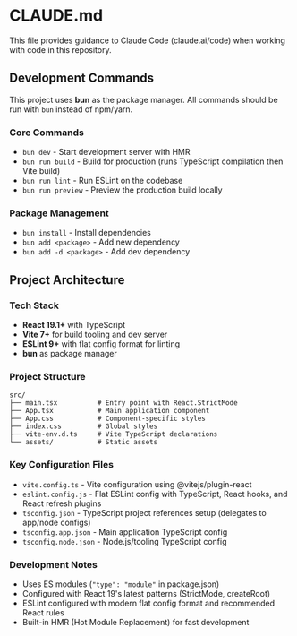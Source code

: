 # CLAUDE.md

This file provides guidance to Claude Code (claude.ai/code) when working with code in this repository.

## Development Commands

This project uses **bun** as the package manager. All commands should be run with `bun` instead of npm/yarn.

### Core Commands
- `bun dev` - Start development server with HMR
- `bun run build` - Build for production (runs TypeScript compilation then Vite build)
- `bun run lint` - Run ESLint on the codebase
- `bun run preview` - Preview the production build locally

### Package Management
- `bun install` - Install dependencies
- `bun add <package>` - Add new dependency
- `bun add -d <package>` - Add dev dependency

## Project Architecture

### Tech Stack
- **React 19.1+** with TypeScript
- **Vite 7+** for build tooling and dev server
- **ESLint 9+** with flat config format for linting
- **bun** as package manager

### Project Structure
```
src/
├── main.tsx          # Entry point with React.StrictMode
├── App.tsx           # Main application component
├── App.css           # Component-specific styles
├── index.css         # Global styles
├── vite-env.d.ts     # Vite TypeScript declarations
└── assets/           # Static assets
```

### Key Configuration Files
- `vite.config.ts` - Vite configuration using @vitejs/plugin-react
- `eslint.config.js` - Flat ESLint config with TypeScript, React hooks, and React refresh plugins
- `tsconfig.json` - TypeScript project references setup (delegates to app/node configs)
- `tsconfig.app.json` - Main application TypeScript config
- `tsconfig.node.json` - Node.js/tooling TypeScript config

### Development Notes
- Uses ES modules (`"type": "module"` in package.json)
- Configured with React 19's latest patterns (StrictMode, createRoot)
- ESLint configured with modern flat config format and recommended React rules
- Built-in HMR (Hot Module Replacement) for fast development